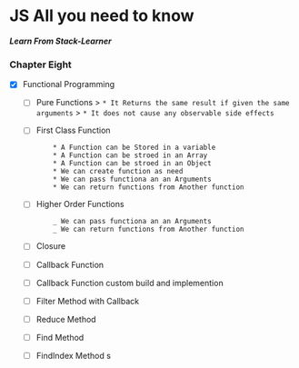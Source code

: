 # JS All you need to know

**_Learn From Stack-Learner_**

### Chapter Eight

- [x] Functional Programming

  - [ ] Pure Functions > `* It Returns the same result if given the same arguments` > `* It does not cause any observable side effects`
  - [ ] First Class Function

            * A Function can be Stored in a variable
            * A Function can be stroed in an Array
            * A Function can be stroed in an Object
            * We can create function as need
            * We can pass functiona an an Arguments
            * We can return functions from Another function

  - [ ] Higher Order Functions

            _ We can pass functiona an an Arguments
            _ We can return functions from Another function

  - [ ] Closure
  - [ ] Callback Function
  - [ ] Callback Function custom build and implemention
  - [ ] Filter Method with Callback
  - [ ] Reduce Method
  - [ ] Find Method
  - [ ] FindIndex Method
        s
